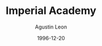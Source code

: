 ---
mission_id: academy
title: "Imperial Academy"
author: "Agustin Leon"
date: "1996-12-20"
filename: "academy.zip"
description: "One year after Kyle destroyed the Arc Hammer, the Rebel Alliance gets a report that one of the facilities of the Imperial Academy is being left relatively unprotected. Since this place happens to be where Kyle was trained, he decides to destroy the facility without consulting with the Rebel High Command. Ignoring Jan's warnings that this is an obvious trap for the Rebellion's new agent, Kyle prepares to enter the complex without the notion that the trap is set..."
levelReplaced:	ROBOTICS
difficulty: yes
bm:	yes
fme: no
wax: no
three_o: yes
voc: no
gmd: no
lfd: yes
base: "New level from scratch"
editors: "DFUSE for GOB, BMP2DF for LFD"
---